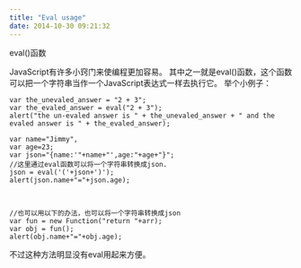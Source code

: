 ```yaml
---
title: "Eval usage"
date: 2014-10-30 09:21:32
---
```

eval()函数

JavaScript有许多小窍门来使编程更加容易。
其中之一就是eval()函数，这个函数可以把一个字符串当作一个JavaScript表达式一样去执行它。
举个小例子：

	var the_unevaled_answer = "2 + 3";
	var the_evaled_answer = eval("2 + 3");
	alert("the un-evaled answer is " + the_unevaled_answer + " and the evaled answer is " + the_evaled_answer);
 
	var name="Jimmy",
	var age=23;
	var json="{name:'"+name+"',age:"+age+"}";
	//这里通过eval函数可以将一个字符串转换成json. 
	json = eval('('+json+')');
	alert(json.name+"="+json.age);



	//也可以用以下的办法，也可以将一个字符串转换成json 
	var fun = new Function("return "+arr);
	var obj = fun();
	alert(obj.name+"="+obj.age);


不过这种方法明显没有eval用起来方便。 